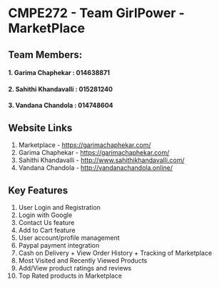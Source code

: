 # CMPE272 - Team GirlPower - MarketPlace

## Team Members:
#### 1. Garima Chaphekar    : 014638871
#### 2. Sahithi Khandavalli : 015281240
#### 3. Vandana Chandola    : 014748604

## Website Links
1. Marketplace          - https://garimachaphekar.com/
2. Garima Chaphekar     - https://garimachaphekar.com/
3. Sahithi Khandavalli  - http://www.sahithikhandavalli.com/
4. Vandana Chandola     - http://vandanachandola.online/

## Key Features
1. User Login and Registration
2. Login with Google
3. Contact Us feature
4. Add to Cart feature
5. User account/profile management
6. Paypal payment integration
7. Cash on Delivery + View Order History + Tracking of Marketplace
8. Most Visited and Recently Viewed Products
9. Add/View product ratings and reviews
10. Top Rated products in Marketplace



